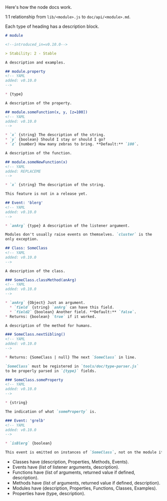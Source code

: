 Here's how the node docs work.

1:1 relationship from `lib/<module>.js` to `doc/api/<module>.md`.

Each type of heading has a description block.

```md
# module

<!--introduced_in=v0.10.0-->

> Stability: 2 - Stable

A description and examples.

## module.property
<!-- YAML
added: v0.10.0
-->

* {type}

A description of the property.

## module.someFunction(x, y, [z=100])
<!-- YAML
added: v0.10.0
-->

* `x` {string} The description of the string.
* `y` {boolean} Should I stay or should I go?
* `z` {number} How many zebras to bring. **Default:** `100`.

A description of the function.

## module.someNewFunction(x)
<!-- YAML
added: REPLACEME
-->

* `x` {string} The description of the string.

This feature is not in a release yet.

## Event: 'blerg'
<!-- YAML
added: v0.10.0
-->

* `anArg` {type} A description of the listener argument.

Modules don't usually raise events on themselves. `cluster` is the
only exception.

## Class: SomeClass
<!-- YAML
added: v0.10.0
-->

A description of the class.

### SomeClass.classMethod(anArg)
<!-- YAML
added: v0.10.0
-->

* `anArg` {Object} Just an argument.
  * `field` {string} `anArg` can have this field.
  * `field2` {boolean} Another field. **Default:** `false`.
* Returns: {boolean} `true` if it worked.

A description of the method for humans.

### SomeClass.nextSibling()
<!-- YAML
added: v0.10.0
-->

* Returns: {SomeClass | null} The next `SomeClass` in line.

`SomeClass` must be registered in `tools/doc/type-parser.js`
to be properly parsed in `{type}` fields.

### SomeClass.someProperty
<!-- YAML
added: v0.10.0
-->

* {string}

The indication of what `someProperty` is.

### Event: 'grelb'
<!-- YAML
added: v0.10.0
-->

* `isBlerg` {boolean}

This event is emitted on instances of `SomeClass`, not on the module itself.
```


* Classes have (description, Properties, Methods, Events).
* Events have (list of listener arguments, description).
* Functions have (list of arguments, returned value if defined, description).
* Methods have (list of arguments, returned value if defined, description).
* Modules have (description, Properties, Functions, Classes, Examples).
* Properties have (type, description).
